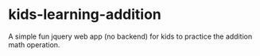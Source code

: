 # kids-learning-addition
A simple fun jquery web app (no backend) for kids to practice the addition math operation.

